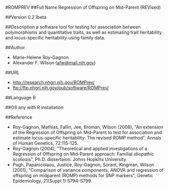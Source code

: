 #ROMPREV
##Full Name
Regression of Offspring on Mid-Parent (REVised)

##Version
0.2.1beta

##Description
a software tool for testing for association between polymorphisms and quantitative traits, as well as estimating trait heritability and locus-specific heritability using family data.

##Author
* Marie-Helene Roy-Gagnon
* Alexander F. Wilson (afw@mail.nih.gov)

##URL
* http://research.nhgri.nih.gov/ROMPrev/
* ftp://ftp.nhgri.nih.gov/pub/software/ROMPrev/

##Language
R

##OS
any with R installation

##Reference
* Roy-Gagnon, Mathias, Fallin, Jee, Broman, Wilson (2008), "An extension of the Regression of Offspring on Mid-Parent to test for association and estimate locus-specific heritability: The revised ROMP method", Annals of Human Genetics, 72:115-125.
* Roy-Gagnon (2004), "Theoretical and applied investigations of a Regression of Offspring on Mid-Parent approach: Familial idiopathic scoliosis", Ph.D. dissertaion. Johns Hopkins University.
* Pugh, Papanicolaou, Justice, Roy-Gagnon, Sorant, Kingman, Wilson (2001), "Comparison of variance components, ANOVA and regression of offspring on midparent (ROMP) methods for SNP markers", Genetic Epidemiology, 21(Suppl 1):S794-S799.

